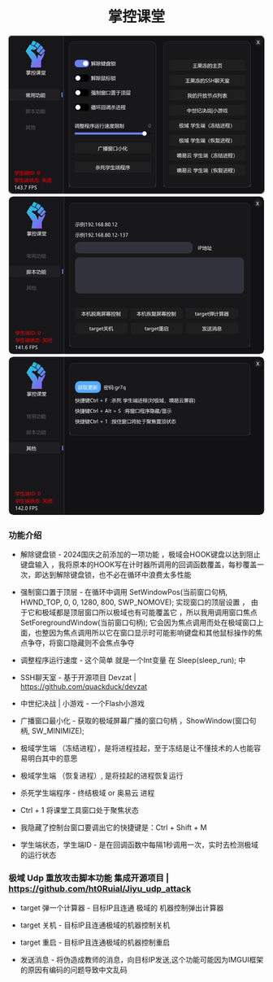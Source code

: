 <h1 align="center">掌控课堂</h1>

![alt text](software1.png)
![alt text](software2.png)
![alt text](software3.png)


### 功能介绍

- 解除键盘锁 - 2024国庆之前添加的一项功能 ，极域会HOOK键盘以达到阻止键盘输入 ，我将原本的HOOK写在计时器所调用的回调函数覆盖，每秒覆盖一次，即达到解除键盘锁，也不必在循环中浪费太多性能 

- 强制窗口置于顶层 - 在循环中调用 SetWindowPos(当前窗口句柄, HWND_TOP, 0, 0, 1280, 800, SWP_NOMOVE); 实现窗口的顶层设置 ， 由于它和极域都是顶层窗口所以极域也有可能覆盖它 ，所以我用调用窗口焦点SetForegroundWindow(当前窗口句柄); 它会因为焦点调用而处在极域窗口上面，也整因为焦点调用所以它在窗口显示时可能影响键盘和其他鼠标操作的焦点争夺，将窗口隐藏则不会焦点争夺

- 调整程序运行速度 - 这个简单 就是一个Int变量 在 Sleep(sleep_run); 中

- SSH聊天室 - 基于开源项目 Devzat | https://github.com/quackduck/devzat 

- 中世纪决战 | 小游戏 - 一个Flash小游戏

- 广播窗口最小化 - 获取的极域屏幕广播的窗口句柄 ，ShowWindow(窗口句柄, SW_MINIMIZE);

- 极域学生端 （冻结进程），是将进程挂起，至于冻结是让不懂技术的人也能容易明白其中的意思

- 极域学生端 （恢复进程）, 是将挂起的进程恢复运行

- 杀死学生端程序 - 终结极域 or 奥易云 进程

- Ctrl + 1 将课堂工具窗口处于聚焦状态 

- 我隐藏了控制台窗口要调出它的快捷键是：Ctrl + Shift + M

- 学生端状态，学生端ID - 是在回调函数中每隔1秒调用一次，实时去检测极域的运行状态

### 极域 Udp 重放攻击脚本功能  集成开源项目 | https://github.com/ht0Ruial/Jiyu_udp_attack

- target 弹一个计算器 - 目标IP且连通 极域的 机器控制弹出计算器

- target 关机 - 目标IP且连通极域的机器控制关机

- target 重启 - 目标IP且连通极域的机器控制重启

- 发送消息 - 将伪造成教师的消息，向目标IP发送,这个功能可能因为IMGUI框架的原因有编码的问题导致中文乱码







